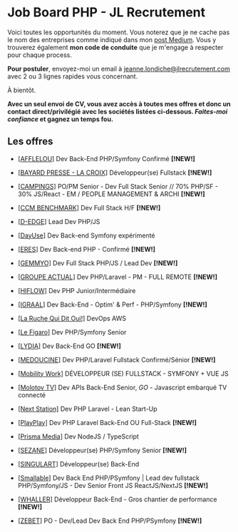 # Job Board PHP - JL Recrutement

Voici toutes les opportunités du moment. Vous noterez que je ne cache pas le nom des entreprises comme indiqué dans mon <a href="https://medium.com/@jlondiche/jarr%C3%AAte-le-recrutement-propri%C3%A9taire-je-d%C3%A9marre-l-open-source-6e33463aec9">post Medium</a>. Vous y trouverez également **mon code de conduite** que je m'engage à respecter pour chaque process.

**Pour postuler**, envoyez-moi un email à <a href="mailto:jeanne.londiche@jlrecrutement.com">jeanne.londiche@jlrecrutement.com</a> avec 2 ou 3 lignes rapides vous concernant.

À bientôt.

**Avec un seul envoi de CV, vous avez accès à toutes mes offres et donc un contact direct/privilégié avec les sociétés listées ci-dessous. _Faites-moi confiance_ et gagnez un temps fou.**

## Les offres

- <a href="https://github.com/jlondiche/job-board-php/blob/master/AFFLELOU.md">[AFFLELOU]</a> Dev Back-End PHP/Symfony Confirmé **[!NEW!]**
- <a href="https://github.com/jlondiche/job-board-php/blob/master/BAYARD%20PRESSE%20-%20La%20Croix.md">[BAYARD PRESSE - LA CROIX]</a> Développeur(se) Fullstack **[!NEW!]**
- <a href="https://github.com/jlondiche/job-board-php/blob/master/CAMPINGS.md">[CAMPINGS]</a> PO/PM Senior - Dev Full Stack Senior // 70% PHP/SF - 30% JS/React - EM / PEOPLE MANAGEMENT & ARCHI **[!NEW!]**
- <a href="https://github.com/jlondiche/job-board-php/blob/master/CCM%20BENCHMARK.md">[CCM BENCHMARK]</a> Dev Full Stack H/F **[!NEW!]**
- <a href="https://github.com/jlondiche/job-board-php/blob/master/D-EDGE.md">[D-EDGE]</a> Lead Dev PHP/JS
- <a href="https://github.com/jlondiche/job-board-php/blob/master/DAYUSE.md">[DayUse]</a> Dev Back-end Symfony expérimenté
- <a href="https://github.com/jlondiche/job-board-php/blob/master/DAYUSE.md">[ERES]</a> Dev Back-end PHP - Confirmé **[!NEW!]**
- <a href="https://github.com/jlondiche/job-board-php/blob/master/GEMMYO.md">[GEMMYO]</a> Dev Full Stack PHP/JS / Lead Dev **[!NEW!]**
- <a href="https://github.com/jlondiche/job-board-php/blob/master/Groupe%20Actual.md">[GROUPE ACTUAL]</a> Dev PHP/Laravel - PM - FULL REMOTE **[!NEW!]**
- <a href="https://github.com/jlondiche/job-board-php/blob/master/Hiflow.md">[HIFLOW]</a> Dev PHP Junior/Intermédiaire
- <a href="https://github.com/jlondiche/job-board-php/blob/master/IGRAAL.md">[IGRAAL]</a> Dev Back-End - Optim' & Perf - PHP/Symfony  **[!NEW!]**
- <a href="https://github.com/jlondiche/job-board-php/blob/master/La%20Ruche%20Qui%20Dit%20Oui!.md">[La Ruche Qui Dit Oui!]</a> DevOps AWS
- <a href="https://github.com/jlondiche/job-board-php/blob/master/LE%20FIGARO.md">[Le Figaro]</a> Dev PHP/Symfony Senior
- <a href="https://github.com/jlondiche/job-board-php/blob/master/LYDIA.md">[LYDIA]</a> Dev Back-End GO **[!NEW!]**

- <a href="https://github.com/jlondiche/job-board-php/blob/master/MEDOUCINE.md">[MEDOUCINE]</a> Dev PHP/Laravel Fullstack Confirmé/Sénior **[!NEW!]**
- <a href="https://github.com/jlondiche/job-board-php/blob/master/MOBILITY%20WORK.md">[Mobility Work]</a> DÉVELOPPEUR (SE) FULLSTACK - SYMFONY + VUE JS 
- <a href="https://github.com/jlondiche/job-board-php/blob/master/MOLOTOV%20TV.md">[Molotov TV]</a> Dev APIs Back-End Senior, *GO* - Javascript embarqué TV connecté
- <a href="https://github.com/jlondiche/job-board-php/blob/master/NEXTSTATION.md">[Next Station]</a> Dev PHP Laravel - Lean Start-Up

- <a href="https://github.com/jlondiche/job-board-php/blob/master/PlayPlay.md">[PlayPlay]</a> Dev PHP Laravel Back-End OU Full-Stack **[!NEW!]**
- <a href="https://github.com/jlondiche/job-board-php/blob/master/PRISMAMEDIA.md">[Prisma Media]</a> Dev NodeJS / TypeScript
- <a href="https://github.com/jlondiche/job-board-php/blob/master/SEZANE.md">[SEZANE]</a> Développeur(se) PHP/Symfony Senior **[!NEW!]**
- <a href="https://github.com/jlondiche/job-board-php/blob/master/SINGULART.md">[SINGULART]</a> Développeur(se) Back-End
- <a href="https://github.com/jlondiche/job-board-php/blob/master/SMALLABLE.md">[Smallable]</a> Dev Back End PHP/PSymfony | Lead dev fullstack PHP/Symfony/JS - Dev Senior Front JS ReactJS/NextJS **[!NEW!]**
- <a href="https://github.com/jlondiche/job-board-php/blob/master/WHALLER.md">[WHALLER]</a> Développeur Back-End - Gros chantier de performance **[!NEW!]**
- <a href="https://github.com/jlondiche/job-board-php/blob/master/ZEBET.md">[ZEBET]</a> PO - Dev/Lead Dev Back End PHP/PSymfony **[!NEW!]**